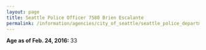 ```yaml
---
layout: page
title: Seattle Police Officer 7580 Brien Escalante
permalink: /information/agencies/city_of_seattle/seattle_police_department/copbook/7580/
---
```


**Age as of Feb. 24, 2016:** 33
